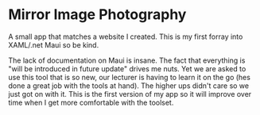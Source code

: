 # Mirror Image Photography

A small app that matches a website I created. This is my first forray into XAML/.net Maui so be kind. 

<RANT>
The lack of documentation on Maui is insane. The fact that everything is "will be introduced in future update" drives me nuts.
Yet we are asked to use this tool that is so new, our lecturer is having to learn it on the go (hes done a great job with the tools at hand).
The higher ups didn't care so we just got on with it. This is the first version of my app so it will improve over time when I get more
comfortable with the toolset.

</RANT>
